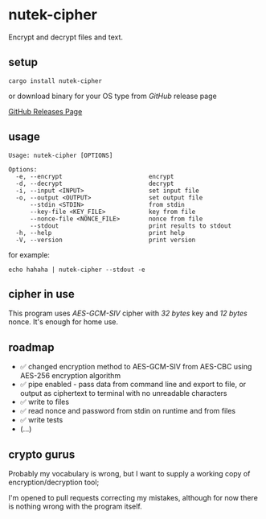 # nutek-cipher

Encrypt and decrypt files and text.

## setup

```shell
cargo install nutek-cipher
```

or download binary for your OS type from _GitHub_ release page

[GitHub Releases Page](https://github.com/nutek-terminal/nutek-cipher/releases "Release Page")

## usage

```shell
Usage: nutek-cipher [OPTIONS]

Options:
  -e, --encrypt                        encrypt
  -d, --decrypt                        decrypt
  -i, --input <INPUT>                  set input file
  -o, --output <OUTPUT>                set output file
      --stdin <STDIN>                  from stdin
      --key-file <KEY_FILE>            key from file
      --nonce-file <NONCE_FILE>        nonce from file
      --stdout                         print results to stdout
  -h, --help                           print help
  -V, --version                        print version
```

for example:

```shell
echo hahaha | nutek-cipher --stdout -e
```

## cipher in use

This program uses *AES-GCM-SIV* cipher with *32 bytes* key and *12 bytes* nonce. It's enough for home use.

## roadmap

* ✅ changed encryption method to AES-GCM-SIV from AES-CBC using
AES-256 encryption algorithm
* ✅ pipe enabled - pass data from command line and export to file,
or output as ciphertext to terminal with no unreadable characters
* ✅ write to files
* ✅ read nonce and password from stdin on runtime and from files
* ✅ write tests
* (...)

## crypto gurus

Probably my vocabulary is wrong, but I want to supply a working copy
of encryption/decryption tool;

I'm opened to pull requests correcting my mistakes, although for now
there is nothing wrong with the program itself.
